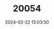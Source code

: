 ---
title: "20054"
category: "Scotoecus albofuscus"
draft: false
date: 2024-02-22 13:03:50
languages:
  English: ["Thomas' House Bat", "Thomas's Lesser House Bat", "Light-winged Lesser House Bat"]
---
